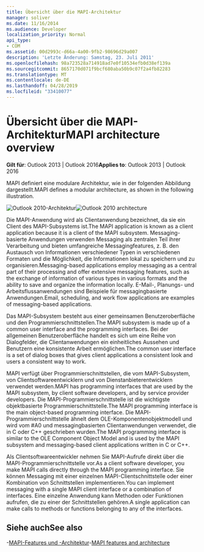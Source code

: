 ```yaml
---
title: Übersicht über die MAPI-Architektur
manager: soliver
ms.date: 11/16/2014
ms.audience: Developer
localization_priority: Normal
api_type:
- COM
ms.assetid: 00d2993c-d66a-4a00-9fb2-98696d29a007
description: 'Letzte Änderung: Samstag, 23. Juli 2011'
ms.openlocfilehash: 98a723528a714918ad7e0f10534efb0d38ef139a
ms.sourcegitcommit: 8657170d071f9bcf680aba50b9c07f2a4fb82283
ms.translationtype: MT
ms.contentlocale: de-DE
ms.lasthandoff: 04/28/2019
ms.locfileid: "33410077"
---
```

# <a name="mapi-architecture-overview"></a><span data-ttu-id="f3f13-103">Übersicht über die MAPI-Architektur</span><span class="sxs-lookup"><span data-stu-id="f3f13-103">MAPI architecture overview</span></span>
 
<span data-ttu-id="f3f13-104">**Gilt für**: Outlook 2013 | Outlook 2016</span><span class="sxs-lookup"><span data-stu-id="f3f13-104">**Applies to**: Outlook 2013 | Outlook 2016</span></span> 
  
<span data-ttu-id="f3f13-105">MAPI definiert eine modulare Architektur, wie in der folgenden Abbildung dargestellt.</span><span class="sxs-lookup"><span data-stu-id="f3f13-105">MAPI defines a modular architecture, as shown in the following illustration.</span></span>  
  
<span data-ttu-id="f3f13-106">![Outlook 2010-Architektur](media/amapi_43.gif "Outlook 2010-Architektur")</span><span class="sxs-lookup"><span data-stu-id="f3f13-106">![Outlook 2010 architecture](media/amapi_43.gif "Outlook 2010 architecture")</span></span>
  
<span data-ttu-id="f3f13-107">Die MAPI-Anwendung wird als Clientanwendung bezeichnet, da sie ein Client des MAPI-Subsystems ist.</span><span class="sxs-lookup"><span data-stu-id="f3f13-107">The MAPI application is known as a client application because it is a client of the MAPI subsystem.</span></span> <span data-ttu-id="f3f13-108">Messaging-basierte Anwendungen verwenden Messaging als zentralen Teil ihrer Verarbeitung und bieten umfangreiche Messagingfeatures, z. B. den Austausch von Informationen verschiedener Typen in verschiedenen Formaten und die Möglichkeit, die Informationen lokal zu speichern und zu organisieren.</span><span class="sxs-lookup"><span data-stu-id="f3f13-108">Messaging-based applications employ messaging as a central part of their processing and offer extensive messaging features, such as the exchange of information of various types in various formats and the ability to save and organize the information locally.</span></span> <span data-ttu-id="f3f13-109">E-Mail-, Planungs- und Arbeitsflussanwendungen sind Beispiele für messagingbasierte Anwendungen.</span><span class="sxs-lookup"><span data-stu-id="f3f13-109">Email, scheduling, and work flow applications are examples of messaging-based applications.</span></span>
  
<span data-ttu-id="f3f13-110">Das MAPI-Subsystem besteht aus einer gemeinsamen Benutzeroberfläche und den Programmierschnittstellen.</span><span class="sxs-lookup"><span data-stu-id="f3f13-110">The MAPI subsystem is made up of a common user interface and the programming interfaces.</span></span> <span data-ttu-id="f3f13-111">Bei der allgemeinen Benutzeroberfläche handelt es sich um eine Reihe von Dialogfelder, die Clientanwendungen ein einheitliches Aussehen und Benutzern eine konsistente Arbeit ermöglichen.</span><span class="sxs-lookup"><span data-stu-id="f3f13-111">The common user interface is a set of dialog boxes that gives client applications a consistent look and users a consistent way to work.</span></span>
  
<span data-ttu-id="f3f13-112">MAPI verfügt über Programmierschnittstellen, die vom MAPI-Subsystem, von Clientsoftwareentwicklern und von Dienstanbieterentwicklern verwendet werden.</span><span class="sxs-lookup"><span data-stu-id="f3f13-112">MAPI has programming interfaces that are used by the MAPI subsystem, by client software developers, and by service provider developers.</span></span> <span data-ttu-id="f3f13-113">Die MAPI-Programmierschnittstelle ist die wichtigste objektbasierte Programmierschnittstelle.</span><span class="sxs-lookup"><span data-stu-id="f3f13-113">The MAPI programming interface is the main object-based programming interface.</span></span> <span data-ttu-id="f3f13-114">Die MAPI-Programmierschnittstelle ähnelt dem OLE-Komponentenobjektmodell und wird vom #A0 und messagingbasierten Clientanwendungen verwendet, die in C oder C++ geschrieben wurden.</span><span class="sxs-lookup"><span data-stu-id="f3f13-114">The MAPI programming interface is similar to the OLE Component Object Model and is used by the MAPI subsystem and messaging-based client applications written in C or C++.</span></span> 
  
<span data-ttu-id="f3f13-115">Als Clientsoftwareentwickler nehmen Sie MAPI-Aufrufe direkt über die MAPI-Programmierschnittstelle vor.</span><span class="sxs-lookup"><span data-stu-id="f3f13-115">As a client software developer, you make MAPI calls directly through the MAPI programming interface.</span></span> <span data-ttu-id="f3f13-116">Sie können Messaging mit einer einzelnen MAPI-Clientschnittstelle oder einer Kombination von Schnittstellen implementieren.</span><span class="sxs-lookup"><span data-stu-id="f3f13-116">You can implement messaging with a single MAPI client interface or a combination of interfaces.</span></span> <span data-ttu-id="f3f13-117">Eine einzelne Anwendung kann Methoden oder Funktionen aufrufen, die zu einer der Schnittstellen gehören.</span><span class="sxs-lookup"><span data-stu-id="f3f13-117">A single application can make calls to methods or functions belonging to any of the interfaces.</span></span>
  
## <a name="see-also"></a><span data-ttu-id="f3f13-118">Siehe auch</span><span class="sxs-lookup"><span data-stu-id="f3f13-118">See also</span></span>

<span data-ttu-id="f3f13-119">-[MAPI-Features und -Architektur](mapi-features-and-architecture.md)</span><span class="sxs-lookup"><span data-stu-id="f3f13-119">-[MAPI features and architecture](mapi-features-and-architecture.md)</span></span>

